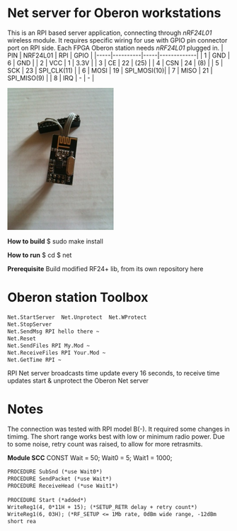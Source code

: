 # Net server for Oberon workstations

This is an RPI based server application, connecting through *nRF24L01* wireless module. It requires specific wiring for use with GPIO pin connector port on RPI side. Each FPGA Oberon station needs *nRF24L01* plugged in.
	| PIN | NRF24L01 | RPI |   GPIO      |
	|-----|----------|-----|-------------|
	|  1  |   GND    |  6  | GND         |
	|  2  |   VCC    |  1  | 3.3V        |
	|  3  |   CE     | 22  | (25)        |
	|  4  |   CSN    | 24  | (8)         |
	|  5  |   SCK    | 23  | SPI_CLK(11) |
	|  6  |   MOSI   | 19  | SPI_MOSI(10)|
	|  7  |   MISO   | 21  | SPI_MISO(9) |
	|  8  |   IRQ    |  -  |  -          |

![WiFi](RPI-wifi.jpg?raw=true "RPI-wifi")

**How to build**
	$ sudo make install

**How to run**
	$ cd <to-your-prefered-dir>
	$ net

**Prerequisite**
	Build modified RF24+ lib, from its own repository here

# Oberon station Toolbox
	Net.StartServer  Net.Unprotect  Net.WProtect
	Net.StopServer
	Net.SendMsg RPI hello there ~
	Net.Reset
	Net.SendFiles RPI My.Mod ~
	Net.ReceiveFiles RPI Your.Mod ~
	Net.GetTime RPI ~

RPI Net server broadcasts time update every 16 seconds, to receive time updates start & unprotect the Oberon Net server

# Notes
The connection was tested with RPI model B(-). It required some changes in timimg. The short range works best with low or minimum radio power. Due to some noise, retry count was raised, to allow for more retrasmits.

**Module SCC**
	CONST Wait = 50; Wait0 = 5; Wait1 = 1000;

	PROCEDURE SubSnd (*use Wait0*)
	PROCEDURE SendPacket (*use Wait*)
	PROCEDURE ReceiveHead (*use Wait1*)

	PROCEDURE Start (*added*)
	WriteReg1(4, 0*11H + 15); (*SETUP_RETR delay + retry count*)
	WriteReg1(6, 03H); (*RF_SETUP <= 1Mb rate, 0dBm wide range, -12dBm short rea
